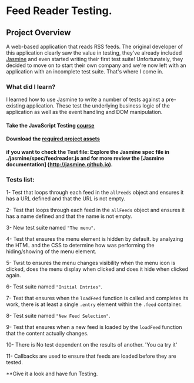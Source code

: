 
# Feed Reader Testing.


## Project Overview

A web-based application that reads RSS feeds. The original developer of this application clearly saw the value in testing, they've already included [Jasmine](http://jasmine.github.io/) and even started writing their first test suite! Unfortunately, they decided to move on to start their own company and we're now left with an application with an incomplete test suite. That's where I come in.




### What did I learn?

I learned how to use Jasmine to write a number of tests against a pre-existing application. These test the underlying business logic of the application as well as the event handling and DOM manipulation.




#### Take the JavaScript Testing [course](https://www.udacity.com/course/ud549)
#### Download the [required project assets](http://github.com/udacity/frontend-nanodegree-feedreader)

**if you want to check the Test file:
Explore the Jasmine spec file in ./jasmine/spec/feedreader.js and for more review the [Jasmine documentation]
(http://jasmine.github.io).**


### Tests list:

1- Test that loops through each feed in the `allFeeds` object and ensures it has a URL defined and that the URL is not empty.

2- Test that loops through each feed in the `allFeeds` object and ensures it has a name defined and that the name is not empty.

3-  New test suite named `"The menu"`.

4- Test that ensures the menu element is hidden by default.
by analyzing the HTML and the CSS to determine how was performing the hiding/showing of the menu element.


5- Twst to ensures the menu changes visibility when the menu icon is clicked, does the menu display when clicked and does it hide when clicked again.

6- Test suite named `"Initial Entries"`.

7- Test that ensures when the `loadFeed` function is called and completes its work, there is at least a single `.entry` element within the `.feed` container.

8- Test suite named `"New Feed Selection"`.

9- Test that ensures when a new feed is loaded by the `loadFeed` function that the content actually changes.

10- There is No test dependent on the results of another. 'You ca try it' 

11- Callbacks are used to ensure that feeds are loaded before they are tested.


**Give it a look and have fun Testing.
